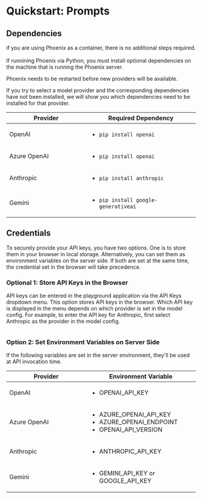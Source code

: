 # Quickstart: Prompts

## Dependencies

if you are using Phoenix as a container, there is no additional steps required.\
\
If runnining Phoenix via Python, you must install optional dependencies on the machine that is running the Phoenix server.

Phoenix needs to be restarted before new providers will be available.

If you try to select a model provider and the corresponding dependencies have not been installed, we will show you which dependencies need to be installed for that provider.

<table><thead><tr><th width="196">Provider</th><th>Required Dependency</th></tr></thead><tbody><tr><td>OpenAI</td><td><ul><li><code>pip install openai</code></li></ul></td></tr><tr><td>Azure OpenAI</td><td><ul><li><code>pip install openai</code></li></ul></td></tr><tr><td>Anthropic</td><td><ul><li><code>pip install anthropic</code></li></ul></td></tr><tr><td>Gemini</td><td><ul><li><code>pip install google-generativeai</code></li></ul></td></tr></tbody></table>

## Credentials

To securely provide your API keys, you have two options. One is to store them in your browser in local storage. Alternatively, you can set them as environment variables on the server side. If both are set at the same time, the credential set in the browser will take precedence.

### Optional 1: Store API Keys in the Browser

API keys can be entered in the playground application via the API Keys dropdown menu. This option stores API keys in the browser. Which API key is displayed in the menu depends on which provider is set in the model config. For example, to enter the API key for Anthropic, first select Anthropic as the provider in the model config.

<figure><img src="https://storage.googleapis.com/arize-phoenix-assets/assets/images/store_playground_api_keys_in_browser.png" alt=""><figcaption></figcaption></figure>

### Option 2: Set Environment Variables on Server Side

If the following variables are set in the server environment, they'll be used at API invocation time.

<table><thead><tr><th width="196">Provider</th><th>Environment Variable</th></tr></thead><tbody><tr><td>OpenAI</td><td><ul><li>OPENAI_API_KEY</li></ul></td></tr><tr><td>Azure OpenAI</td><td><ul><li>AZURE_OPENAI_API_KEY</li><li>AZURE_OPENAI_ENDPOINT</li><li>OPENAI_API_VERSION</li></ul></td></tr><tr><td>Anthropic</td><td><ul><li>ANTHROPIC_API_KEY</li></ul></td></tr><tr><td>Gemini</td><td><ul><li>GEMINI_API_KEY or GOOGLE_API_KEY</li></ul></td></tr></tbody></table>

